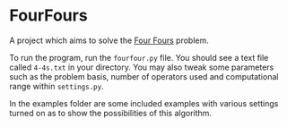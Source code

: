 # FourFours
A project which aims to solve the [Four Fours](https://en.wikipedia.org/wiki/Four_fours) problem.

To run the program, run the `fourfour.py` file. You should see a text file called `4-4s.txt` in your directory. 
You may also tweak some parameters such as the problem basis, number of operators used and computational range within `settings.py`.

In the examples folder are some included examples with various settings turned on as to show the possibilities of this algorithm.

